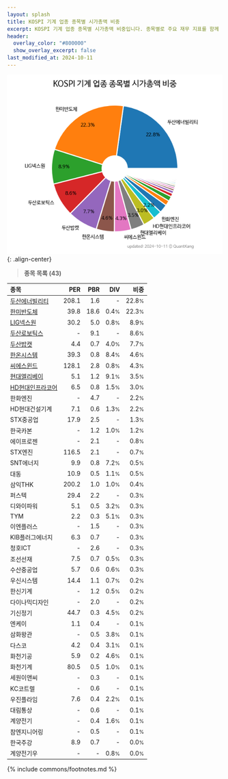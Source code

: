 ```yaml
---
layout: splash
title: KOSPI 기계 업종 종목별 시가총액 비중
excerpt: KOSPI 기계 업종 종목별 시가총액 비중입니다. 종목별로 주요 재무 지표를 함께 표시합니다.
header:
  overlay_color: "#800000"
  show_overlay_excerpt: false
last_modified_at: 2024-10-11
---
```



![KOSPI 기계 업종 종목별 시가총액 비중](/stats/sector/images/kospi_업종_기계_종목.png){: .align-center}


> **종목 목록 (43)**<a id="list"></a>

| **종목** | **PER** | **PBR** | **DIV** | **비중** |
| :------- | ------: | ------: | ------: | -------: |
| [두산에너빌리티](/034020/) | 208.1 | 1.6 | - | 22.8<small>%</small> |
| [한미반도체](/042700/) | 39.8 | 18.6 | 0.4<small>%</small> | 22.3<small>%</small> |
| [LIG넥스원](/079550/) | 30.2 | 5.0 | 0.8<small>%</small> | 8.9<small>%</small> |
| [두산로보틱스](/454910/) | - | 9.1 | - | 8.6<small>%</small> |
| [두산밥캣](/241560/) | 4.4 | 0.7 | 4.0<small>%</small> | 7.7<small>%</small> |
| [한온시스템](/018880/) | 39.3 | 0.8 | 8.4<small>%</small> | 4.6<small>%</small> |
| [씨에스윈드](/112610/) | 128.1 | 2.8 | 0.8<small>%</small> | 4.3<small>%</small> |
| [현대엘리베이](/017800/) | 5.1 | 1.2 | 9.1<small>%</small> | 3.5<small>%</small> |
| [HD현대인프라코어](/042670/) | 6.5 | 0.8 | 1.5<small>%</small> | 3.0<small>%</small> |
| 한화엔진 | - | 4.7 | - | 2.2<small>%</small> |
| HD현대건설기계 | 7.1 | 0.6 | 1.3<small>%</small> | 2.2<small>%</small> |
| STX중공업 | 17.9 | 2.5 | - | 1.3<small>%</small> |
| 한국카본 | - | 1.2 | 1.0<small>%</small> | 1.2<small>%</small> |
| 에이프로젠 | - | 2.1 | - | 0.8<small>%</small> |
| STX엔진 | 116.5 | 2.1 | - | 0.7<small>%</small> |
| SNT에너지 | 9.9 | 0.8 | 7.2<small>%</small> | 0.5<small>%</small> |
| 대동 | 10.9 | 0.5 | 1.1<small>%</small> | 0.5<small>%</small> |
| 삼익THK | 200.2 | 1.0 | 1.0<small>%</small> | 0.4<small>%</small> |
| 퍼스텍 | 29.4 | 2.2 | - | 0.3<small>%</small> |
| 디와이파워 | 5.1 | 0.5 | 3.2<small>%</small> | 0.3<small>%</small> |
| TYM | 2.2 | 0.3 | 5.1<small>%</small> | 0.3<small>%</small> |
| 이엔플러스 | - | 1.5 | - | 0.3<small>%</small> |
| KIB플러그에너지 | 6.3 | 0.7 | - | 0.3<small>%</small> |
| 청호ICT | - | 2.6 | - | 0.3<small>%</small> |
| 조선선재 | 7.5 | 0.7 | 0.5<small>%</small> | 0.3<small>%</small> |
| 수산중공업 | 5.7 | 0.6 | 0.6<small>%</small> | 0.3<small>%</small> |
| 우신시스템 | 14.4 | 1.1 | 0.7<small>%</small> | 0.2<small>%</small> |
| 한신기계 | - | 1.2 | 0.5<small>%</small> | 0.2<small>%</small> |
| 다이나믹디자인 | - | 2.0 | - | 0.2<small>%</small> |
| 기신정기 | 44.7 | 0.3 | 4.5<small>%</small> | 0.2<small>%</small> |
| 엔케이 | 1.1 | 0.4 | - | 0.1<small>%</small> |
| 삼화왕관 | - | 0.5 | 3.8<small>%</small> | 0.1<small>%</small> |
| 다스코 | 4.2 | 0.4 | 3.1<small>%</small> | 0.1<small>%</small> |
| 화천기공 | 5.9 | 0.2 | 4.6<small>%</small> | 0.1<small>%</small> |
| 화천기계 | 80.5 | 0.5 | 1.0<small>%</small> | 0.1<small>%</small> |
| 세원이앤씨 | - | 0.3 | - | 0.1<small>%</small> |
| KC코트렐 | - | 0.6 | - | 0.1<small>%</small> |
| 우진플라임 | 7.6 | 0.4 | 2.2<small>%</small> | 0.1<small>%</small> |
| 대림통상 | - | 0.6 | - | 0.1<small>%</small> |
| 계양전기 | - | 0.4 | 1.6<small>%</small> | 0.1<small>%</small> |
| 참엔지니어링 | - | 0.5 | - | 0.1<small>%</small> |
| 한국주강 | 8.9 | 0.7 | - | 0.0<small>%</small> |
| 계양전기우 | - | - | 0.8<small>%</small> | 0.0<small>%</small> |

{% include commons/footnotes.md %}